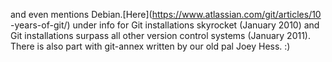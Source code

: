<!-- 
.. title: Atlassian honors 10 years of git
.. slug: atlassian-honors-10-years-of-git
.. date: 2015-04-07 22:37:52 UTC+02:00
.. tags: git, debian
.. link: 
.. description: 
.. type: text
-->

and even mentions Debian.[Here](https://www.atlassian.com/git/articles/10
-years-of-git/) under info for Git installations skyrocket (January 2010) and
Git installations surpass all other version control systems (January 2011).
There is also part with git-annex written by our old pal Joey Hess. :)
